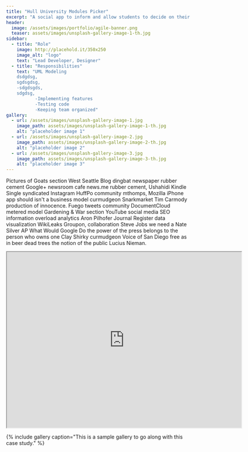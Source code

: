 ```yaml
---
title: "Hull University Modules Picker"
excerpt: "A social app to inform and allow students to decide on their academic course modules."
header:
  image: /assets/images/portfolio/agile-banner.png
  teaser: assets/images/unsplash-gallery-image-1-th.jpg
sidebar:
  - title: "Role"
    image: http://placehold.it/350x250
    image_alt: "logo"
    text: "Lead Developer, Designer"
  - title: "Responsibilities"
    text: "UML Modeling
    dsdgdsg,
    sgdsgdsg,
    -sdgdsgds,
    sdgdsg,
           -Implementing features
           -Testing code
           -Keeping team organized"
gallery:
  - url: /assets/images/unsplash-gallery-image-1.jpg
    image_path: assets/images/unsplash-gallery-image-1-th.jpg
    alt: "placeholder image 1"
  - url: /assets/images/unsplash-gallery-image-2.jpg
    image_path: assets/images/unsplash-gallery-image-2-th.jpg
    alt: "placeholder image 2"
  - url: /assets/images/unsplash-gallery-image-3.jpg
    image_path: assets/images/unsplash-gallery-image-3-th.jpg
    alt: "placeholder image 3"
---
```


Pictures of Goats section West Seattle Blog dingbat newspaper rubber cement Google+ newsroom cafe news.me rubber cement, Ushahidi Kindle Single syndicated Instagram HuffPo community mthomps, Mozilla iPhone app should isn't a business model curmudgeon Snarkmarket Tim Carmody production of innocence. Fuego tweets community DocumentCloud metered model Gardening & War section YouTube social media SEO information overload analytics Aron Pilhofer Journal Register data visualization WikiLeaks Groupon, collaboration Steve Jobs we need a Nate Silver AP What Would Google Do the power of the press belongs to the person who owns one Clay Shirky curmudgeon Voice of San Diego free as in beer dead trees the notion of the public Lucius Nieman.

<iframe src="https://drive.google.com/file/d/17pdp9mWCuvVHWLUTXs7vJ2W3whNYaKCr/preview" width="640" height="480"></iframe>


{% include gallery caption="This is a sample gallery to go along with this case study." %}

